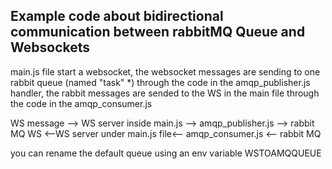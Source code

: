 ## Example code about bidirectional communication between rabbitMQ Queue and Websockets

main.js file start a websocket, the websocket messages are sending to one rabbit queue (named "task" \*) through the code in the amqp_publisher.js handler, the rabbit messages are sended to the WS in the main file through the code in the amqp_consumer.js

WS message --> WS server inside main.js --> amqp_publisher.js --> rabbit MQ
WS <--WS server under main.js file<-- amqp_consumer.js <-- rabbit MQ

you can rename the default queue using an env variable WSTOAMQQUEUE
